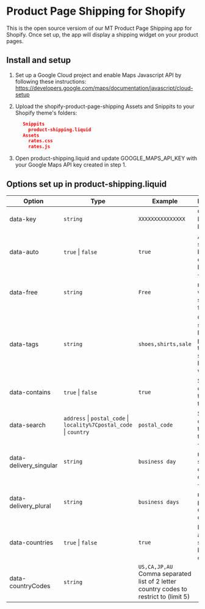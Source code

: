 # Product Page Shipping for Shopify

This is the open source versiom of our MT Product Page Shipping app for Shopify. Once set up, the app will display a shipping widget on your product pages.

## Install and setup

1. Set up a Google Cloud project and enable Maps Javascript API by following these instructions:
https://developers.google.com/maps/documentation/javascript/cloud-setup

2. Upload the shopify-product-page-shipping Assets and Snippits to your Shopify theme's folders:

```theme root
      Snippits
        product-shipping.liquid
      Assets
        rates.css
        rates.js
```

3. Open product-shipping.liquid and update GOOGLE_MAPS_API_KEY with your Google Maps API key created in step 1.

## Options set up in product-shipping.liquid

| Option | Type | Example | Description |
| --- | ----- | ----------- |  ----------- | 
| data-key | `string` | `XXXXXXXXXXXXXXX` | Google Maps API key  |
| data-auto | `true` \| `false` | `true` | Automaticly show rates based on customer location |
| data-free | `string` | `Free` | Text returned when shipping is free / zero |
| data-tags | `string` | `shoes,shirts,sale` | Comma separated list of product tags for showing or hiding the widget |
| data-contains | `true` \| `false` | `true` | Show with or without the above tags. |
| data-search | `address` \| `postal_code` \| `locality%7Cpostal_code` \| `country` | `postal_code` |  Show with or without the above tags |
| data-delivery_singular | `string` | `business day` |  Text returned for singluar delivery days |
| data-delivery_plural | `string` | `business days` |   Text returned for plural delivery days |
| data-countries | `true` \| `false`  | `true` | Restrict address search to listed countries |
| data-countryCodes | `string` | `US,CA,JP,AU` Comma separated list of 2 letter country codes to restrict to (limit 5) |